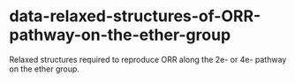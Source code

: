 # data-relaxed-structures-of-ORR-pathway-on-the-ether-group
Relaxed structures required to reproduce ORR along the 2e- or 4e- pathway on the ether group.
